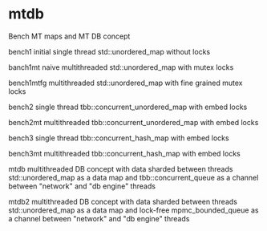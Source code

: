 # mtdb
Bench MT maps and MT DB concept

bench1
initial single thread std::unordered_map without locks

banch1mt
naive multithreaded std::unordered_map with mutex locks

bench1mtfg
multithreaded std::unordered_map with fine grained mutex locks

bench2
single thread tbb::concurrent_unordered_map with embed locks

bench2mt
multithreaded tbb::concurrent_unordered_map with embed locks

bench3
single thread tbb::concurrent_hash_map with embed locks

bench3mt
multithreaded tbb::concurrent_hash_map with embed locks

mtdb
multithreaded DB concept with data sharded between threads
std::unordered_map as a data map and tbb::concurrent_queue as a channel between "network" and "db engine" threads

mtdb2
multithreaded DB concept with data sharded between threads
std::unordered_map as a data map and lock-free mpmc_bounded_queue as a channel between "network" and "db engine" threads
